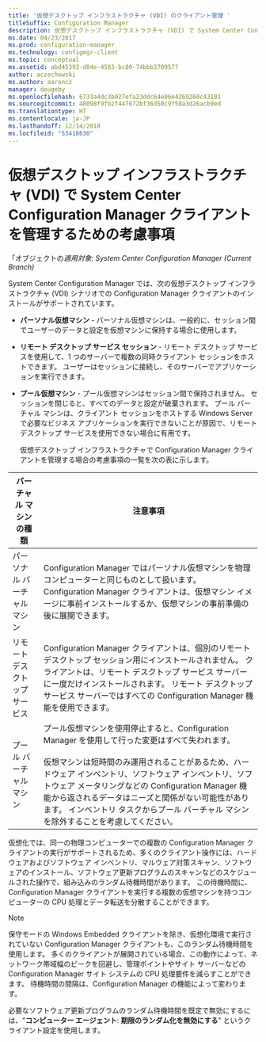 ```yaml
---
title: '仮想デスクトップ インフラストラクチャ (VDI) のクライアント管理 '
titleSuffix: Configuration Manager
description: 仮想デスクトップ インフラストラクチャ (VDI) で System Center Configuration Manager クライアントを管理します。
ms.date: 04/23/2017
ms.prod: configuration-manager
ms.technology: configmgr-client
ms.topic: conceptual
ms.assetid: abd45393-d84e-4583-bc80-74bbb3709577
author: aczechowski
ms.author: aaroncz
manager: dougeby
ms.openlocfilehash: 6733a4dc3b027efa23ddc64e06e4269260c43101
ms.sourcegitcommit: 48098f9fb2f447672bf36d50c9f58a3d26acb9ed
ms.translationtype: HT
ms.contentlocale: ja-JP
ms.lasthandoff: 12/14/2018
ms.locfileid: "53418630"
---
```

# <a name="considerations-for-managing-system-center-configuration-manager-clients--in-a-virtual-desktop-infrastructure-vdi"></a>仮想デスクトップ インフラストラクチャ (VDI) で System Center Configuration Manager クライアントを管理するための考慮事項

「オブジェクトの*適用対象: System Center Configuration Manager (Current Branch)*

System Center Configuration Manager では、次の仮想デスクトップ インフラストラクチャ (VDI) シナリオでの Configuration Manager クライアントのインストールがサポートされています。  

- **パーソナル仮想マシン** - パーソナル仮想マシンは、一般的に、セッション間でユーザーのデータと設定を仮想マシンに保持する場合に使用します。  

- **リモート デスクトップ サービス セッション** - リモート デスクトップ サービスを使用して、1 つのサーバーで複数の同時クライアント セッションをホストできます。 ユーザーはセッションに接続し、そのサーバーでアプリケーションを実行できます。  

- **プール仮想マシン** - プール仮想マシンはセッション間で保持されません。 セッションを閉じると、すべてのデータと設定が破棄されます。 プール バーチャル マシンは、クライアント セッションをホストする Windows Server で必要なビジネス アプリケーションを実行できないことが原因で、リモート デスクトップ サービスを使用できない場合に有用です。  

  仮想デスクトップ インフラストラクチャで Configuration Manager クライアントを管理する場合の考慮事項の一覧を次の表に示します。  

|バーチャル マシンの種類|注意事項|  
|--------------------------|--------------------|  
|パーソナル バーチャル マシン|Configuration Manager ではパーソナル仮想マシンを物理コンピューターと同じものとして扱います。 Configuration Manager クライアントは、仮想マシン イメージに事前インストールするか、仮想マシンの事前準備の後に展開できます。|  
|リモート デスクトップ サービス|Configuration Manager クライアントは、個別のリモート デスクトップ セッション用にインストールされません。 クライアントは、リモート デスクトップ サービス サーバーに一度だけインストールされます。 リモート デスクトップ サービス サーバーではすべての Configuration Manager 機能を使用できます。|  
|プール バーチャル マシン|プール仮想マシンを使用停止すると、Configuration Manager を使用して行った変更はすべて失われます。<br /><br /> 仮想マシンは短時間のみ運用されることがあるため、ハードウェア インベントリ、ソフトウェア インベントリ、ソフトウェア メータリングなどの Configuration Manager 機能から返されるデータはニーズと関係がない可能性があります。 インベントリ タスクからプール バーチャル マシンを除外することを考慮してください。|  

 仮想化では、同一の物理コンピューターでの複数の Configuration Manager クライアントの実行がサポートされるため、多くのクライアント操作には、ハードウェアおよびソフトウェア インベントリ、マルウェア対策スキャン、ソフトウェアのインストール、ソフトウェア更新プログラムのスキャンなどのスケジュールされた操作で、組み込みのランダム待機時間があります。 この待機時間に、Configuration Manager クライアントを実行する複数の仮想マシンを持つコンピューターの CPU 処理とデータ転送を分散することができます。  

> [!NOTE]  
>  保守モードの Windows Embedded クライアントを除き、仮想化環境で実行されていない Configuration Manager クライアントも、このランダム待機時間を使用します。 多くのクライアントが展開されている場合、この動作によって、ネットワーク帯域幅のピークを回避し、管理ポイントやサイト サーバーなどの Configuration Manager サイト システムの CPU 処理要件を減らすことができます。 待機時間の間隔は、Configuration Manager の機能によって変わります。  
>   
>  必要なソフトウェア更新プログラムのランダム待機時間を既定で無効にするには、"**コンピューター エージェント**: **期限のランダム化を無効にする**" というクライアント設定を使用します。
